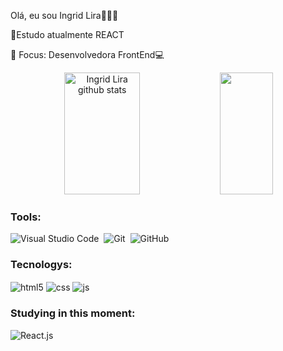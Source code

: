 Olá, eu sou Ingrid Lira👋😊💕

🌱Estudo atualmente REACT

🎯 Focus: Desenvolvedora FrontEnd💻

<div align="center">  
  <img width="49%" height="195px" src="https://github-readme-stats.vercel.app/api?username=IngridLira&show_icons=true&count_private=true&hide_border=true&title_color=FA8072&icon_color=FF0000&text_color=c9d1d9&bg_color=0d1117" alt="Ingrid Lira github stats" /> 
  <img width="41%" height="195px" src="https://github-readme-stats.vercel.app/api/top-langs/?username=IngridLira&layout=compact&hide_border=true&title_color=00bfbf&text_color=F08080&bg_color=0d1117" />
</div>
 
### Tools:

![Visual Studio Code](https://img.shields.io/badge/-Visual%20Studio%20Code-0D1117?style=for-the-badge&logo=visual-studio-code&logoColor=0D1117&labelColor=0D1117)&nbsp;
![Git](https://img.shields.io/badge/-Git-0D1117?style=for-the-badge&logo=git&labelColor=0D1117)&nbsp;
![GitHub](https://img.shields.io/badge/-GitHub-0D1117?style=for-the-badge&logo=github&labelColor=0D1117)&nbsp;

### Tecnologys:
<img align="center" alt="html5" src="https://img.shields.io/badge/HTML5-E34F26?style=for-the-badge&logo=html5&logoColor=white" />
<img align="center" alt="css" src="https://img.shields.io/badge/CSS3-1572B6?style=for-the-badge&logo=css3&logoColor=white" />
<img align="center" alt="js" src="https://img.shields.io/badge/JavaScript-F7DF1E?style=for-the-badge&logo=javascript&logoColor=black" />

  
### Studying in this moment:
![React.js](https://img.shields.io/badge/-React.js-0D1117?style=for-the-badge&logo=react&labelColor=0D1117)&nbsp;

